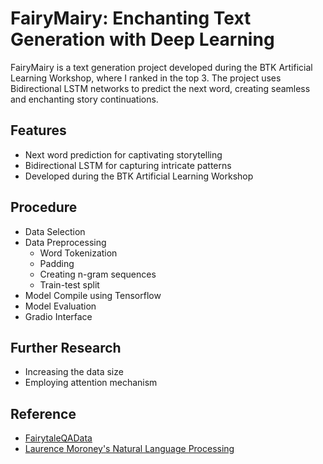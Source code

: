 # FairyMairy: Enchanting Text Generation with Deep Learning

FairyMairy is a text generation project developed during the BTK Artificial Learning Workshop, where I ranked in the top 3. The project uses Bidirectional LSTM networks to predict the next word, creating seamless and enchanting story continuations.

## Features

- Next word prediction for captivating storytelling
- Bidirectional LSTM for capturing intricate patterns
- Developed during the BTK Artificial Learning Workshop

## Procedure
- Data Selection
- Data Preprocessing
    - Word Tokenization
    - Padding
    - Creating n-gram sequences
    - Train-test split
- Model Compile using Tensorflow
- Model Evaluation
- Gradio Interface

  
## Further Research
- Increasing the data size
- Employing attention mechanism


## Reference
- [FairytaleQAData](https://github.com/uci-soe/FairytaleQAData.git)
- [Laurence Moroney's Natural Language Processing](https://www.youtube.com/playlist?list=PLQY2H8rRoyvzDbLUZkbudP-MFQZwNmU4S)
